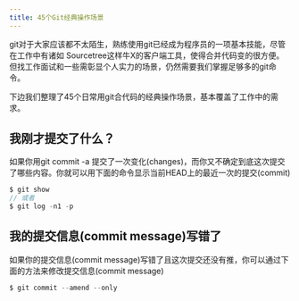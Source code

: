 ```yaml
---
title: 45个Git经典操作场景
---
```

git对于大家应该都不太陌生，熟练使用git已经成为程序员的一项基本技能，尽管在工作中有诸如 Sourcetree这样牛X的客户端工具，使得合并代码变的很方便。但找工作面试和一些需彰显个人实力的场景，仍然需要我们掌握足够多的git命令。

下边我们整理了45个日常用git合代码的经典操作场景，基本覆盖了工作中的需求。

## 我刚才提交了什么？
如果你用git commit -a 提交了一次变化(changes)，而你又不确定到底这次提交了哪些内容。你就可以用下面的命令显示当前HEAD上的最近一次的提交(commit)
```js
$ git show
// 或者
$ git log -n1 -p
```
## 我的提交信息(commit message)写错了
如果你的提交信息(commit message)写错了且这次提交还没有推，你可以通过下面的方法来修改提交信息(commit message)
```js
$ git commit --amend --only
```
